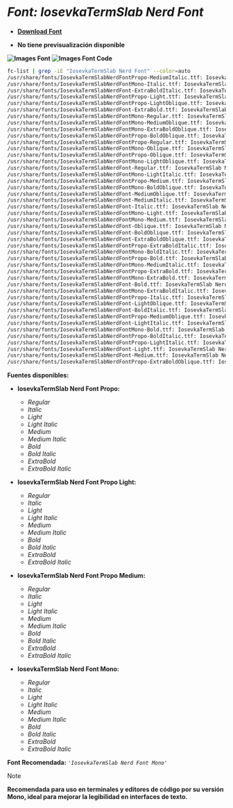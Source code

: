 <!-- Autor: Daniel Benjamin Perez Morales -->
<!-- GitHub: https://github.com/DanielPerezMoralesDev13 -->
<!-- Correo electrónico: danielperezdev@proton.me -->

# ***Font: IosevkaTermSlab Nerd Font***

- **[Download Font](https://github.com/ryanoasis/nerd-fonts/releases/download/v3.2.1/IosevkaTermSlab.zip "https://github.com/ryanoasis/nerd-fonts/releases/download/v3.2.1/IosevkaTermSlab.zip")**

- **No tiene previsualización disponible**

**![Images Font](../../Fonts/IosevkaTermSlab%20Nerd%20Font.png "Fonts/IosevkaTermSlab Nerd Font.png")**
**![Images Font Code](../../Font%20Images%20Code/IosevkaTermSlab%20Nerd%20Font%20Code.png "Font Images Code/IosevkaTermSlab Nerd Font Code.png")**

```bash
fc-list | grep -iE "IosevkaTermSlab Nerd Font" --color=auto
/usr/share/fonts/IosevkaTermSlabNerdFontPropo-MediumItalic.ttf: IosevkaTermSlab Nerd Font Propo,IosevkaTermSlab NFP,IosevkaTermSlab NFP Medium:style=Medium Italic,Italic
/usr/share/fonts/IosevkaTermSlabNerdFontMono-Italic.ttf: IosevkaTermSlab Nerd Font Mono,IosevkaTermSlab NFM:style=Italic
/usr/share/fonts/IosevkaTermSlabNerdFont-ExtraBoldItalic.ttf: IosevkaTermSlab Nerd Font,IosevkaTermSlab NF,IosevkaTermSlab NF ExtraBold:style=ExtraBold Italic,Italic
/usr/share/fonts/IosevkaTermSlabNerdFontPropo-Light.ttf: IosevkaTermSlab Nerd Font Propo,IosevkaTermSlab NFP,IosevkaTermSlab NFP Light:style=Light,Regular
/usr/share/fonts/IosevkaTermSlabNerdFontPropo-LightOblique.ttf: IosevkaTermSlab Nerd Font Propo,IosevkaTermSlab NFP,IosevkaTermSlab NFP Light Obl:style=Light Oblique,Italic
/usr/share/fonts/IosevkaTermSlabNerdFont-ExtraBold.ttf: IosevkaTermSlab Nerd Font,IosevkaTermSlab NF,IosevkaTermSlab NF ExtraBold:style=ExtraBold,Regular
/usr/share/fonts/IosevkaTermSlabNerdFontMono-Regular.ttf: IosevkaTermSlab Nerd Font Mono,IosevkaTermSlab NFM:style=Regular
/usr/share/fonts/IosevkaTermSlabNerdFontMono-MediumOblique.ttf: IosevkaTermSlab Nerd Font Mono,IosevkaTermSlab NFM,IosevkaTermSlab NFM Medium Obl:style=Medium Oblique,Italic
/usr/share/fonts/IosevkaTermSlabNerdFontMono-ExtraBoldOblique.ttf: IosevkaTermSlab Nerd Font Mono,IosevkaTermSlab NFM,IosevkaTermSlab NFM ExtraBold Obl:style=ExtraBold Oblique,Italic
/usr/share/fonts/IosevkaTermSlabNerdFontPropo-BoldOblique.ttf: IosevkaTermSlab Nerd Font Propo,IosevkaTermSlab NFP,IosevkaTermSlab NFP Obl:style=Bold Oblique,Bold Italic
/usr/share/fonts/IosevkaTermSlabNerdFontPropo-Regular.ttf: IosevkaTermSlab Nerd Font Propo,IosevkaTermSlab NFP:style=Regular
/usr/share/fonts/IosevkaTermSlabNerdFontMono-Oblique.ttf: IosevkaTermSlab Nerd Font Mono,IosevkaTermSlab NFM,IosevkaTermSlab NFM Obl:style=Oblique,Italic
/usr/share/fonts/IosevkaTermSlabNerdFontPropo-Oblique.ttf: IosevkaTermSlab Nerd Font Propo,IosevkaTermSlab NFP,IosevkaTermSlab NFP Obl:style=Oblique,Italic
/usr/share/fonts/IosevkaTermSlabNerdFontMono-LightOblique.ttf: IosevkaTermSlab Nerd Font Mono,IosevkaTermSlab NFM,IosevkaTermSlab NFM Light Obl:style=Light Oblique,Italic
/usr/share/fonts/IosevkaTermSlabNerdFont-Regular.ttf: IosevkaTermSlab Nerd Font,IosevkaTermSlab NF:style=Regular
/usr/share/fonts/IosevkaTermSlabNerdFontMono-LightItalic.ttf: IosevkaTermSlab Nerd Font Mono,IosevkaTermSlab NFM,IosevkaTermSlab NFM Light:style=Light Italic,Italic
/usr/share/fonts/IosevkaTermSlabNerdFontPropo-Medium.ttf: IosevkaTermSlab Nerd Font Propo,IosevkaTermSlab NFP,IosevkaTermSlab NFP Medium:style=Medium,Regular
/usr/share/fonts/IosevkaTermSlabNerdFontMono-BoldOblique.ttf: IosevkaTermSlab Nerd Font Mono,IosevkaTermSlab NFM,IosevkaTermSlab NFM Obl:style=Bold Oblique,Bold Italic
/usr/share/fonts/IosevkaTermSlabNerdFont-MediumOblique.ttf: IosevkaTermSlab Nerd Font,IosevkaTermSlab NF,IosevkaTermSlab NF Medium Obl:style=Medium Oblique,Italic
/usr/share/fonts/IosevkaTermSlabNerdFont-MediumItalic.ttf: IosevkaTermSlab Nerd Font,IosevkaTermSlab NF,IosevkaTermSlab NF Medium:style=Medium Italic,Italic
/usr/share/fonts/IosevkaTermSlabNerdFont-Italic.ttf: IosevkaTermSlab Nerd Font,IosevkaTermSlab NF:style=Italic
/usr/share/fonts/IosevkaTermSlabNerdFontMono-Light.ttf: IosevkaTermSlab Nerd Font Mono,IosevkaTermSlab NFM,IosevkaTermSlab NFM Light:style=Light,Regular
/usr/share/fonts/IosevkaTermSlabNerdFontMono-Medium.ttf: IosevkaTermSlab Nerd Font Mono,IosevkaTermSlab NFM,IosevkaTermSlab NFM Medium:style=Medium,Regular
/usr/share/fonts/IosevkaTermSlabNerdFont-Oblique.ttf: IosevkaTermSlab Nerd Font,IosevkaTermSlab NF,IosevkaTermSlab NF Obl:style=Oblique,Italic
/usr/share/fonts/IosevkaTermSlabNerdFont-BoldOblique.ttf: IosevkaTermSlab Nerd Font,IosevkaTermSlab NF,IosevkaTermSlab NF Obl:style=Bold Oblique,Bold Italic
/usr/share/fonts/IosevkaTermSlabNerdFont-ExtraBoldOblique.ttf: IosevkaTermSlab Nerd Font,IosevkaTermSlab NF,IosevkaTermSlab NF ExtraBold Obl:style=ExtraBold Oblique,Italic
/usr/share/fonts/IosevkaTermSlabNerdFontPropo-ExtraBoldItalic.ttf: IosevkaTermSlab Nerd Font Propo,IosevkaTermSlab NFP,IosevkaTermSlab NFP ExtraBold:style=ExtraBold Italic,Italic
/usr/share/fonts/IosevkaTermSlabNerdFontMono-BoldItalic.ttf: IosevkaTermSlab Nerd Font Mono,IosevkaTermSlab NFM:style=Bold Italic
/usr/share/fonts/IosevkaTermSlabNerdFontPropo-Bold.ttf: IosevkaTermSlab Nerd Font Propo,IosevkaTermSlab NFP:style=Bold
/usr/share/fonts/IosevkaTermSlabNerdFontMono-MediumItalic.ttf: IosevkaTermSlab Nerd Font Mono,IosevkaTermSlab NFM,IosevkaTermSlab NFM Medium:style=Medium Italic,Italic
/usr/share/fonts/IosevkaTermSlabNerdFontPropo-ExtraBold.ttf: IosevkaTermSlab Nerd Font Propo,IosevkaTermSlab NFP,IosevkaTermSlab NFP ExtraBold:style=ExtraBold,Regular
/usr/share/fonts/IosevkaTermSlabNerdFontMono-ExtraBold.ttf: IosevkaTermSlab Nerd Font Mono,IosevkaTermSlab NFM,IosevkaTermSlab NFM ExtraBold:style=ExtraBold,Regular
/usr/share/fonts/IosevkaTermSlabNerdFont-Bold.ttf: IosevkaTermSlab Nerd Font,IosevkaTermSlab NF:style=Bold
/usr/share/fonts/IosevkaTermSlabNerdFontMono-ExtraBoldItalic.ttf: IosevkaTermSlab Nerd Font Mono,IosevkaTermSlab NFM,IosevkaTermSlab NFM ExtraBold:style=ExtraBold Italic,Italic
/usr/share/fonts/IosevkaTermSlabNerdFontPropo-Italic.ttf: IosevkaTermSlab Nerd Font Propo,IosevkaTermSlab NFP:style=Italic
/usr/share/fonts/IosevkaTermSlabNerdFont-LightOblique.ttf: IosevkaTermSlab Nerd Font,IosevkaTermSlab NF,IosevkaTermSlab NF Light Obl:style=Light Oblique,Italic
/usr/share/fonts/IosevkaTermSlabNerdFont-BoldItalic.ttf: IosevkaTermSlab Nerd Font,IosevkaTermSlab NF:style=Bold Italic
/usr/share/fonts/IosevkaTermSlabNerdFontPropo-MediumOblique.ttf: IosevkaTermSlab Nerd Font Propo,IosevkaTermSlab NFP,IosevkaTermSlab NFP Medium Obl:style=Medium Oblique,Italic
/usr/share/fonts/IosevkaTermSlabNerdFont-LightItalic.ttf: IosevkaTermSlab Nerd Font,IosevkaTermSlab NF,IosevkaTermSlab NF Light:style=Light Italic,Italic
/usr/share/fonts/IosevkaTermSlabNerdFontMono-Bold.ttf: IosevkaTermSlab Nerd Font Mono,IosevkaTermSlab NFM:style=Bold
/usr/share/fonts/IosevkaTermSlabNerdFontPropo-BoldItalic.ttf: IosevkaTermSlab Nerd Font Propo,IosevkaTermSlab NFP:style=Bold Italic
/usr/share/fonts/IosevkaTermSlabNerdFontPropo-LightItalic.ttf: IosevkaTermSlab Nerd Font Propo,IosevkaTermSlab NFP,IosevkaTermSlab NFP Light:style=Light Italic,Italic
/usr/share/fonts/IosevkaTermSlabNerdFont-Light.ttf: IosevkaTermSlab Nerd Font,IosevkaTermSlab NF,IosevkaTermSlab NF Light:style=Light,Regular
/usr/share/fonts/IosevkaTermSlabNerdFont-Medium.ttf: IosevkaTermSlab Nerd Font,IosevkaTermSlab NF,IosevkaTermSlab NF Medium:style=Medium,Regular
/usr/share/fonts/IosevkaTermSlabNerdFontPropo-ExtraBoldOblique.ttf: IosevkaTermSlab Nerd Font Propo,IosevkaTermSlab NFP,IosevkaTermSlab NFP ExtraBold Obl:style=ExtraBold Oblique,Italic
```

**Fuentes disponibles:**

- **IosevkaTermSlab Nerd Font Propo:**
  - *Regular*
  - *Italic*
  - *Light*
  - *Light Italic*
  - *Medium*
  - *Medium Italic*
  - *Bold*
  - *Bold Italic*
  - *ExtraBold*
  - *ExtraBold Italic*

- **IosevkaTermSlab Nerd Font Propo Light:**
  - *Regular*
  - *Italic*
  - *Light*
  - *Light Italic*
  - *Medium*
  - *Medium Italic*
  - *Bold*
  - *Bold Italic*
  - *ExtraBold*
  - *ExtraBold Italic*

- **IosevkaTermSlab Nerd Font Propo Medium:**
  - *Regular*
  - *Italic*
  - *Light*
  - *Light Italic*
  - *Medium*
  - *Medium Italic*
  - *Bold*
  - *Bold Italic*
  - *ExtraBold*
  - *ExtraBold Italic*

- **IosevkaTermSlab Nerd Font Mono:**
  - *Regular*
  - *Italic*
  - *Light*
  - *Light Italic*
  - *Medium*
  - *Medium Italic*
  - *Bold*
  - *Bold Italic*
  - *ExtraBold*
  - *ExtraBold Italic*

**Font Recomendada:** *`'IosevkaTermSlab Nerd Font Mono'`*

> [!NOTE]
> **Recomendada para uso en terminales y editores de código por su versión Mono, ideal para mejorar la legibilidad en interfaces de texto.**
